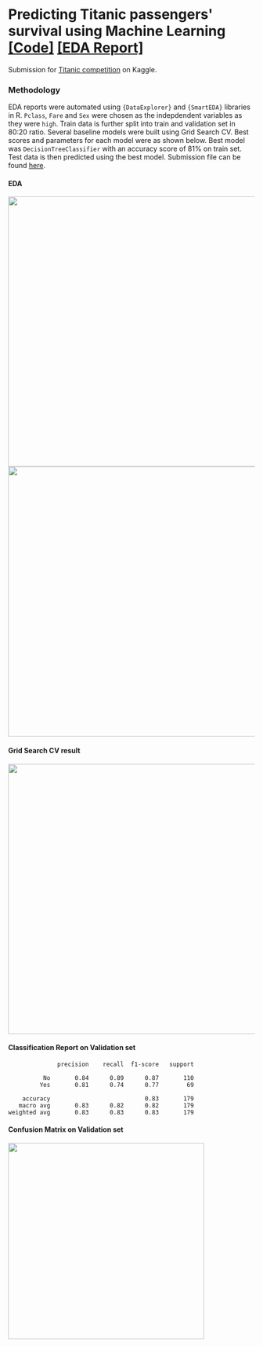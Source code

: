 # Predicting Titanic passengers' survival using Machine Learning <a href="https://htmlpreview.github.io/?https://raw.githubusercontent.com/SarahHannes/titanic/main/titanic-survivor.html">[Code]</a> <a href="https://htmlpreview.github.io/?https://raw.githubusercontent.com/SarahHannes/titanic/main/report.html">[EDA Report]</a>

Submission for <a href="https://www.kaggle.com/competitions/titanic">Titanic competition</a> on Kaggle.

### Methodology
EDA reports were automated using `{DataExplorer}` and `{SmartEDA}` libraries in R. `Pclass`, `Fare` and `Sex` were chosen as the indepdendent variables as they were `high`. Train data is further split into train and validation set in 80:20 ratio. Several baseline models were built using Grid Search CV. Best scores and parameters for each model were as shown below. Best model was `DecisionTreeClassifier` with an accuracy score of 81% on train set. Test data is then predicted using the best model. Submission file can be found <a href="submission.csv">here</a>.

#### EDA
<img src="https://user-images.githubusercontent.com/78901374/169022681-dbd16da7-b7df-47ec-b216-d5248f16654a.jpg" width=550>
<img src="https://user-images.githubusercontent.com/78901374/169022120-eeb96c9a-05dc-4785-8995-f19e126ada29.png" width=550>


#### Grid Search CV result
<img src="https://user-images.githubusercontent.com/78901374/169019761-0124c20f-833b-4cde-ad17-6a4f5cee7887.png" width=550>

#### Classification Report on Validation set
```
              precision    recall  f1-score   support

          No       0.84      0.89      0.87       110
         Yes       0.81      0.74      0.77        69

    accuracy                           0.83       179
   macro avg       0.83      0.82      0.82       179
weighted avg       0.83      0.83      0.83       179
```

#### Confusion Matrix on Validation set
<img src="https://user-images.githubusercontent.com/78901374/169020699-79f85b97-1c44-4452-bf43-45e4c035bfcf.jpg" width=400>
